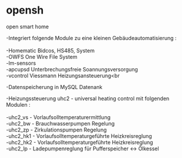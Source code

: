 opensh
======

open smart home

-Integriert folgende Module zu eine kleinen Gebäudeautomatisierung :<br><br>
  -Homematic Bidcos, HS485, System<br>
  -OWFS One Wire File System<br>
  -lm-sensors<br>
  -apcupsd Unterbrechungsfreie Soannungsversorgung<br>
  -vcontrol Viessmann Heizungsansteuerung<br
  
-Datenspeicherung in MySQL Datenank

-Heizungssteuerung uhc2 - universal heating control mit folgenden Modulen :<br><br>
  -uhc2_vs    - Vorlaufsolltemperaturermittlung<br>
  -uhc2_bw    - Brauchwasserpumpen Regelung<br>
  -uhc2_zp    - Zirkulationspumpen Regelung<br>
  -uhc2_hk1   - Vorlaufsolltemperaturgeführte Heizkreisreglung<br>
  -uhc2_hk2   - Vorlaufsolltemperaturgeführte Heizkreisreglung<br>
  -uhc2_lp    - Ladepumpenreglung für Pufferspeicher <-> Ölkessel<br>
